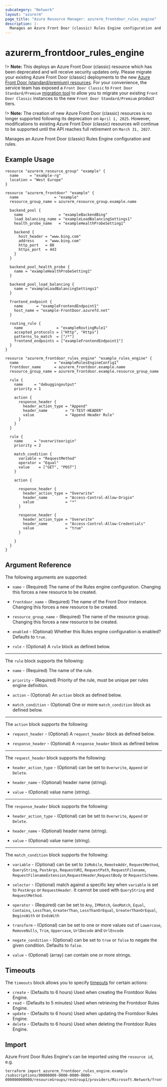 ```yaml
---
subcategory: "Network"
layout: "azurerm"
page_title: "Azure Resource Manager: azurerm_frontdoor_rules_engine"
description: |-
  Manages an Azure Front Door (classic) Rules Engine configuration and rules.
---
```


# azurerm_frontdoor_rules_engine

!> **Note:** This deploys an Azure Front Door (classic) resource which has been deprecated and will receive security updates only. Please migrate your existing Azure Front Door (classic) deployments to the new [Azure Front Door (standard/premium) resources](https://registry.terraform.io/providers/hashicorp/azurerm/latest/docs/resources/cdn_frontdoor_custom_domain). For your convenience, the service team has exposed a `Front Door Classic` to `Front Door Standard/Premium` [migration tool](https://learn.microsoft.com/azure/frontdoor/tier-migration) to allow you to migrate your existing `Front Door Classic` instances to the new `Front Door Standard/Premium` product tiers.

!> **Note:** The creation of new Azure Front Door (classic) resources is no longer supported following its deprecation on `April 1, 2025`. However, modifications to existing Azure Front Door (classic) resources will continue to be supported until the API reaches full retirement on `March 31, 2027`.

Manages an Azure Front Door (classic) Rules Engine configuration and rules.

## Example Usage

```hcl
resource "azurerm_resource_group" "example" {
  name     = "example-rg"
  location = "West Europe"
}

resource "azurerm_frontdoor" "example" {
  name                = "example"
  resource_group_name = azurerm_resource_group.example.name

  backend_pool {
    name                = "exampleBackendBing"
    load_balancing_name = "exampleLoadBalancingSettings1"
    health_probe_name   = "exampleHealthProbeSetting1"

    backend {
      host_header = "www.bing.com"
      address     = "www.bing.com"
      http_port   = 80
      https_port  = 443
    }
  }

  backend_pool_health_probe {
    name = "exampleHealthProbeSetting1"
  }

  backend_pool_load_balancing {
    name = "exampleLoadBalancingSettings1"
  }

  frontend_endpoint {
    name      = "exampleFrontendEndpoint1"
    host_name = "example-FrontDoor.azurefd.net"
  }

  routing_rule {
    name               = "exampleRoutingRule1"
    accepted_protocols = ["Http", "Https"]
    patterns_to_match  = ["/*"]
    frontend_endpoints = ["exampleFrontendEndpoint1"]
  }
}

resource "azurerm_frontdoor_rules_engine" "example_rules_engine" {
  name                = "exampleRulesEngineConfig1"
  frontdoor_name      = azurerm_frontdoor.example.name
  resource_group_name = azurerm_frontdoor.example.resource_group_name

  rule {
    name     = "debuggingoutput"
    priority = 1

    action {
      response_header {
        header_action_type = "Append"
        header_name        = "X-TEST-HEADER"
        value              = "Append Header Rule"
      }
    }
  }

  rule {
    name     = "overwriteorigin"
    priority = 2

    match_condition {
      variable = "RequestMethod"
      operator = "Equal"
      value    = ["GET", "POST"]
    }

    action {

      response_header {
        header_action_type = "Overwrite"
        header_name        = "Access-Control-Allow-Origin"
        value              = "*"
      }

      response_header {
        header_action_type = "Overwrite"
        header_name        = "Access-Control-Allow-Credentials"
        value              = "true"
      }

    }
  }
}
```

## Argument Reference

The following arguments are supported:

* `name` - (Required) The name of the Rules engine configuration. Changing this forces a new resource to be created. 

* `frontdoor_name` - (Required) The name of the Front Door instance. Changing this forces a new resource to be created.

* `resource_group_name` - (Required) The name of the resource group. Changing this forces a new resource to be created.

* `enabled` - (Optional) Whether this Rules engine configuration is enabled? Defaults to `true`.

* `rule` - (Optional) A `rule` block as defined below.

---

The `rule` block supports the following:

* `name` - (Required) The name of the rule.

* `priority` - (Required) Priority of the rule, must be unique per rules engine definition.

* `action` - (Optional) An `action` block as defined below.

* `match_condition` - (Optional) One or more `match_condition` block as defined below.

---

The `action` block supports the following:

* `request_header` - (Optional) A `request_header` block as defined below.

* `response_header` - (Optional) A `response_header` block as defined below.

---

The `request_header` block supports the following:

* `header_action_type` - (Optional) can be set to `Overwrite`, `Append` or `Delete`.

* `header_name` - (Optional) header name (string).

* `value` - (Optional) value name (string).

---

The `response_header` block supports the following:

* `header_action_type` - (Optional) can be set to `Overwrite`, `Append` or `Delete`.

* `header_name` - (Optional) header name (string).

* `value` - (Optional) value name (string).

---

The `match_condition` block supports the following:

* `variable` - (Optional) can be set to `IsMobile`, `RemoteAddr`, `RequestMethod`, `QueryString`, `PostArgs`, `RequestURI`, `RequestPath`, `RequestFilename`, `RequestFilenameExtension`,`RequestHeader`,`RequestBody` or `RequestScheme`.

* `selector` - (Optional) match against a specific key when `variable` is set to `PostArgs` or `RequestHeader`. It cannot be used with `QueryString` and `RequestMethod`.

* `operator` - (Required) can be set to `Any`, `IPMatch`, `GeoMatch`, `Equal`, `Contains`, `LessThan`, `GreaterThan`, `LessThanOrEqual`, `GreaterThanOrEqual`, `BeginsWith` or `EndsWith`

* `transform` - (Optional) can be set to one or more values out of `Lowercase`, `RemoveNulls`, `Trim`, `Uppercase`, `UrlDecode` and `UrlEncode`

* `negate_condition` - (Optional) can be set to `true` or `false` to negate the given condition. Defaults to `false`.

* `value` - (Optional) (array) can contain one or more strings.

## Timeouts

The `timeouts` block allows you to specify [timeouts](https://developer.hashicorp.com/terraform/language/resources/configure#define-operation-timeouts) for certain actions:

* `create` - (Defaults to 6 hours) Used when creating the Frontdoor Rules Engine.
* `read` - (Defaults to 5 minutes) Used when retrieving the Frontdoor Rules Engine.
* `update` - (Defaults to 6 hours) Used when updating the Frontdoor Rules Engine.
* `delete` - (Defaults to 6 hours) Used when deleting the Frontdoor Rules Engine.

## Import

Azure Front Door Rules Engine's can be imported using the `resource id`, e.g.

```shell
terraform import azurerm_frontdoor_rules_engine.example /subscriptions/00000000-0000-0000-0000-000000000000/resourceGroups/resGroup1/providers/Microsoft.Network/frontdoors/frontdoor1/rulesEngines/rule1
```
